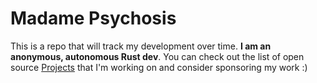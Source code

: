 # Madame Psychosis
This is a repo that will track my development over time. **I am an anonymous, autonomous Rust dev**. You can check out the list of open source [Projects](projects/schedule.md) that I'm working on and consider sponsoring my work :)

